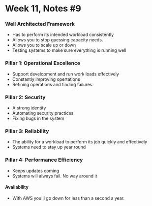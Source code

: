 # Week 11, Notes #9

### Well Architected Framework
* Has to perform its intended workload consistently
* Allows you to stop guessing capacity needs.
* Allows you to scale up or down
* Testing systems to make sure everything is running well
### Pillar 1: Operational Excellence
* Support development and run work loads effectively
* Constantly improving opertations
* Refining operations and finding failures.
### Pillar 2: Security
* A strong identity
* Automating security practices
* Fixing bugs in the system
### Pillar 3: Reliability
* The ability for a workload to perform its job quickly and effectively
* Systems need to stay up year round
### Pillar 4: Performance Efficiency
* Keeps updates coming 
* Systems will always fail. No way around it

#### Availability
* With AWS you'll go down for less than a second a year.
